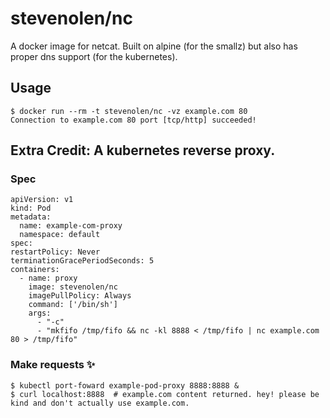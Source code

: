 # stevenolen/nc

A docker image for netcat. Built on alpine (for the smallz) but also has proper dns support (for the kubernetes).

## Usage

    $ docker run --rm -t stevenolen/nc -vz example.com 80
    Connection to example.com 80 port [tcp/http] succeeded!

## Extra Credit: A kubernetes reverse proxy.

### Spec

    apiVersion: v1
    kind: Pod
    metadata:
      name: example-com-proxy
      namespace: default
    spec:
    restartPolicy: Never
    terminationGracePeriodSeconds: 5
    containers:
      - name: proxy
        image: stevenolen/nc
        imagePullPolicy: Always
        command: ['/bin/sh']
        args:
          - "-c"
          - "mkfifo /tmp/fifo && nc -kl 8888 < /tmp/fifo | nc example.com 80 > /tmp/fifo"

### Make requests ✨

    $ kubectl port-foward example-pod-proxy 8888:8888 &
    $ curl localhost:8888  # example.com content returned. hey! please be kind and don't actually use example.com.
